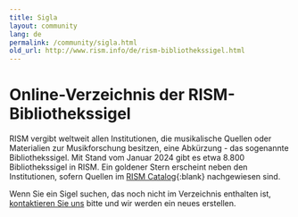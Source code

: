 ```yaml
---
title: Sigla
layout: community
lang: de
permalink: /community/sigla.html
old_url: http://www.rism.info/de/rism-bibliothekssigel.html
---
```


# Online-Verzeichnis der RISM-Bibliothekssigel

RISM vergibt weltweit allen Institutionen, die musikalische Quellen oder Materialien zur Musikforschung besitzen, eine Abkürzung - das sogenannte Bibliothekssigel.  Mit Stand vom Januar 2024 gibt es etwa 8.800 Bibliothekssigel in RISM. Ein goldener Stern erscheint neben den Institutionen, sofern Quellen im [RISM Catalog](https://opac.rism.info/de/hauptmenu/kachelmenu){:blank} nachgewiesen sind.

Wenn Sie ein Sigel suchen, das noch nicht im Verzeichnis enthalten ist, [kontaktieren Sie uns](mailto:contact@rism.info) bitte und wir werden ein neues erstellen.

<script type="text/javascript" src=" /javascript/sigla.js"></script>
<div id="siglaCatalog" sruhost="https://muscat.rism.info" limit="20"> </div>
